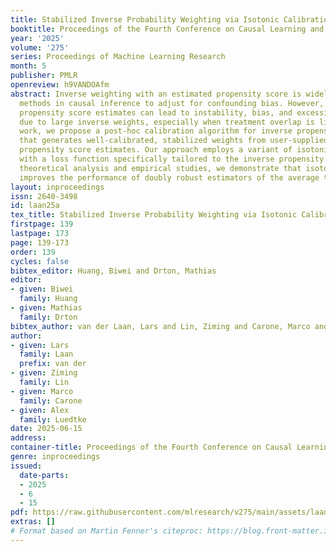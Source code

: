 ```yaml
---
title: Stabilized Inverse Probability Weighting via Isotonic Calibration
booktitle: Proceedings of the Fourth Conference on Causal Learning and Reasoning
year: '2025'
volume: '275'
series: Proceedings of Machine Learning Research
month: 5
publisher: PMLR
openreview: h9VANDOAfm
abstract: Inverse weighting with an estimated propensity score is widely used by estimation
  methods in causal inference to adjust for confounding bias. However, directly inverting
  propensity score estimates can lead to instability, bias, and excessive variability
  due to large inverse weights, especially when treatment overlap is limited. In this
  work, we propose a post-hoc calibration algorithm for inverse propensity weights
  that generates well-calibrated, stabilized weights from user-supplied, cross-fitted
  propensity score estimates. Our approach employs a variant of isotonic regression
  with a loss function specifically tailored to the inverse propensity weights. Through
  theoretical analysis and empirical studies, we demonstrate that isotonic calibration
  improves the performance of doubly robust estimators of the average treatment effect.
layout: inproceedings
issn: 2640-3498
id: laan25a
tex_title: Stabilized Inverse Probability Weighting via Isotonic Calibration
firstpage: 139
lastpage: 173
page: 139-173
order: 139
cycles: false
bibtex_editor: Huang, Biwei and Drton, Mathias
editor:
- given: Biwei
  family: Huang
- given: Mathias
  family: Drton
bibtex_author: van der Laan, Lars and Lin, Ziming and Carone, Marco and Luedtke, Alex
author:
- given: Lars
  family: Laan
  prefix: van der
- given: Ziming
  family: Lin
- given: Marco
  family: Carone
- given: Alex
  family: Luedtke
date: 2025-06-15
address:
container-title: Proceedings of the Fourth Conference on Causal Learning and Reasoning
genre: inproceedings
issued:
  date-parts:
  - 2025
  - 6
  - 15
pdf: https://raw.githubusercontent.com/mlresearch/v275/main/assets/laan25a/laan25a.pdf
extras: []
# Format based on Martin Fenner's citeproc: https://blog.front-matter.io/posts/citeproc-yaml-for-bibliographies/
---
```

